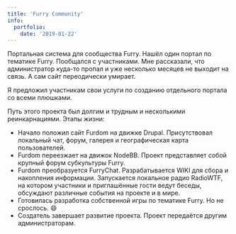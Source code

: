 ```yaml
---
title: 'Furry Community'
info:
  portfolio:
    date: '2019-01-22'
---
```


Портальная система для сообщества Furry. Нашёл один портал по тематике Furry. Пообщался с участниками. Мне рассказали, что администратор куда-то пропал и уже несколько месяцев не выходит на связь. А сам сайт переодически умирает.

Я предложил участникам свои услуги по созданию отдельного портала со всеми плюшками.

<!--more-->

Путь этого проекта был долгим и трудным и несколькими реинкарнациями. Этапы жизни:

- Начало положил сайт Furdom на движке Drupal. Присутствовал локальный чат, форум, галерея и географическая карта пользователей.
- Furdom переезжает на движок NodeBB. Проект представляет собой крупный форум субкультуры Furry.
- Furdom преобразуется FurryChat. Разрабатывается WIKI для сбора и накопления информации. Запускается локальное радио RadioWTF, на котором участники и приглашённые гости ведут беседы, обсуждают различные события на проекте и в мире.
- Готовилась разработка собственной игры по тематике Furry. Но не срослось. :smile:
- Создатель завершает развитие проекта. Проект передаётся другим администраторам.
